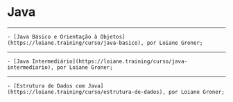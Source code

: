  # Java

---

    - [Java Básico e Orientação à Objetos](https://loiane.training/curso/java-basico), por Loiane Groner;

---

    - [Java Intermediário](https://loiane.training/curso/java-intermediario), por Loiane Groner;

---

    - [Estrutura de Dados com Java](https://loiane.training/curso/estrutura-de-dados), por Loiane Groner;